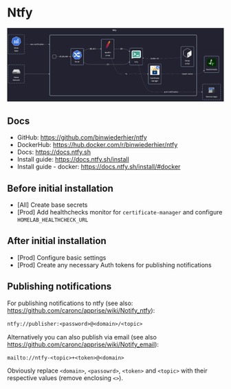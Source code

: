 # Ntfy

![diagram](../../docs/diagrams/out/apps/ntfy.png)

## Docs

- GitHub: <https://github.com/binwiederhier/ntfy>
- DockerHub: <https://hub.docker.com/r/binwiederhier/ntfy>
- Docs: <https://docs.ntfy.sh>
- Install guide: <https://docs.ntfy.sh/install>
- Install guide - docker: <https://docs.ntfy.sh/install/#docker>

## Before initial installation

- \[All\] Create base secrets
- \[Prod\] Add healthchecks monitor for `certificate-manager` and configure `HOMELAB_HEALTHCHECK_URL`

## After initial installation

- \[Prod\] Configure basic settings
- \[Prod\] Create any necessary Auth tokens for publishing notifications

## Publishing notifications

For publishing notifications to ntfy (see also: <https://github.com/caronc/apprise/wiki/Notify_ntfy>):

```txt
ntfy://publisher:<password>@<domain>/<topic>
```

Alternatively you can also publish via email (see also <https://github.com/caronc/apprise/wiki/Notify_email>):

```txt
mailto://ntfy-<topic>+<token>@<domain>
```

Obviously replace `<domain>`, `<passowrd>`, `<token>` and `<topic>` with their respective values (remove enclosing `<>`).
